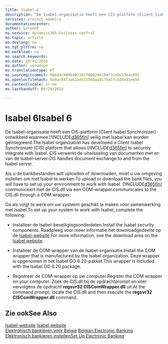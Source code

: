 ```yaml
---
title: Isabel 6
description: "De Isabel-organisatie heeft een CIS-platform (Client Isabel Synchronizer) ontwikkeld waarmee [!INCLUDE[d365fin](../../includes/d365fin_md.md)] veilig met Isabel kan worden geïntegreerd. CIS verwerkt de uitwisseling van documenten met en van de Isabel-server."
services: project-madeira
documentationcenter: 
author: SorenGP
ms.service: dynamics365-business-central
ms.topic: article
ms.devlang: na
ms.tgt_pltfrm: na
ms.workload: na
ms.search.keywords: 
ms.date: 10/01/2018
ms.author: sgroespe
ms.translationtype: HT
ms.sourcegitcommit: 9dbd92409ba02281f008246194f3ce0c53e4e001
ms.openlocfilehash: 9a9ac84f3a62a4515568aa017ba5fc5d4ed1e450
ms.contentlocale: nl-be
ms.lasthandoff: 09/28/2018

---
```

# <a name="isabel-6"></a><span data-ttu-id="7a804-104">Isabel 6</span><span class="sxs-lookup"><span data-stu-id="7a804-104">Isabel 6</span></span>
<span data-ttu-id="7a804-105">De Isabel-organisatie heeft een CIS-platform (Client Isabel Synchronizer) ontwikkeld waarmee [!INCLUDE[d365fin](../../includes/d365fin_md.md)] veilig met Isabel kan worden geïntegreerd.</span><span class="sxs-lookup"><span data-stu-id="7a804-105">The Isabel organization has developed a Client Isabel Synchronizer (CIS) platform that allows [!INCLUDE[d365fin](../../includes/d365fin_md.md)] to securely integrate with Isabel.</span></span> <span data-ttu-id="7a804-106">CIS verwerkt de uitwisseling van documenten met en van de Isabel-server.</span><span class="sxs-lookup"><span data-stu-id="7a804-106">CIS handles document exchange to and from the Isabel server.</span></span>  

<span data-ttu-id="7a804-107">Als u de bankbestanden wilt uploaden of downloaden, moet u uw omgeving instellen om met Isabel te werken.</span><span class="sxs-lookup"><span data-stu-id="7a804-107">To upload or download the bank files, you will have to set up your environment to work with Isabel.</span></span> [!INCLUDE[d365fin](../../includes/d365fin_md.md)] <span data-ttu-id="7a804-108">communiceert met de CIS.dll via een COM-wrapper.</span><span class="sxs-lookup"><span data-stu-id="7a804-108">communicates to the CIS.dll through a COM wrapper.</span></span>  

<span data-ttu-id="7a804-109">Ga als volgt te werk om uw systeem geschikt te maken voor samenwerking met Isabel:</span><span class="sxs-lookup"><span data-stu-id="7a804-109">To set up your system to work with Isabel, complete the following:</span></span>  

- <span data-ttu-id="7a804-110">Installeer de Isabel-beveiligingsonderdelen.</span><span class="sxs-lookup"><span data-stu-id="7a804-110">Install the Isabel security components.</span></span> <span data-ttu-id="7a804-111">Raadpleeg voor meer informatie het downloadgedeelte op de [Isabel-website](https://go.microsoft.com/fwlink/?LinkId=210323).</span><span class="sxs-lookup"><span data-stu-id="7a804-111">For more information, see the download area on the [Isabel website](https://go.microsoft.com/fwlink/?LinkId=210323).</span></span>  

- <span data-ttu-id="7a804-112">Installeer de COM-wrapper van de Isabel-organisatie.</span><span class="sxs-lookup"><span data-stu-id="7a804-112">Install the COM wrapper that is manufactured by the Isabel organization.</span></span> <span data-ttu-id="7a804-113">Deze wrapper is opgenomen in het Isabel GO 6.20-pakket.</span><span class="sxs-lookup"><span data-stu-id="7a804-113">This wrapper is included with the Isabel GO 6.20 package.</span></span>  

- <span data-ttu-id="7a804-114">Registreer de COM-wrapper op uw computer.</span><span class="sxs-lookup"><span data-stu-id="7a804-114">Register the COM wrapper on your computer.</span></span> <span data-ttu-id="7a804-115">Zoek de CIS.dll bij de opdrachtprompt en voer vervolgens de opdracht **regsvr32 CISComWrapper.dll** uit.</span><span class="sxs-lookup"><span data-stu-id="7a804-115">At the command prompt, locate the CIS.dll and then execute the **regsvr32 CISComWrapper.dll** command.</span></span>  

## <a name="see-also"></a><span data-ttu-id="7a804-116">Zie ook</span><span class="sxs-lookup"><span data-stu-id="7a804-116">See Also</span></span>  
 <span data-ttu-id="7a804-117">[Isabel-website](https://go.microsoft.com/fwlink/?LinkId=210323) </span><span class="sxs-lookup"><span data-stu-id="7a804-117">[Isabel website](https://go.microsoft.com/fwlink/?LinkId=210323) </span></span>  
 <span data-ttu-id="7a804-118">[Elektronisch bankieren voor België](belgian-electronic-banking.md) </span><span class="sxs-lookup"><span data-stu-id="7a804-118">[Belgian Electronic Banking](belgian-electronic-banking.md) </span></span>  
 [<span data-ttu-id="7a804-119">Elektronisch bankieren instellen</span><span class="sxs-lookup"><span data-stu-id="7a804-119">Set Up Electronic Banking</span></span>](how-to-set-up-electronic-banking.md)

